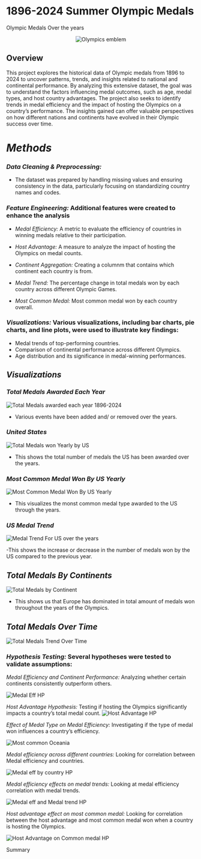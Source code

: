 # 1896-2024 Summer Olympic Medals
 Olympic  Medals Over the years

<p align="center">
  <img src="https://github.com/user-attachments/assets/1dde9650-6a81-4e4d-963d-c06876f8bb4c" alt="Olympics emblem">
</p>

## Overview

This project explores the historical data of Olympic medals from 1896 to 2024 to uncover patterns, trends, and insights related to national and continental performance. By analyzing this extensive dataset, the goal was to understand the factors influencing medal outcomes, such as age, medal types, and host country advantages. The project also seeks to identify trends in medal efficiency and the impact of hosting the Olympics on a country’s performance. The insights gained can offer valuable perspectives on how different nations and continents have evolved in their Olympic success over time.

# *Methods*

### *Data Cleaning & Preprocessing:*
- The dataset was prepared by handling missing values and ensuring consistency in the data, particularly focusing on standardizing country names and codes.

### *Feature Engineering:* Additional features were created to enhance the analysis

- *Medal Efficiency:* A metric to evaluate the efficiency of countries in winning medals relative to their participation.

- *Host Advantage:* A measure to analyze the impact of hosting the Olympics on medal counts.

- *Continent Aggregation:* Creating a columnm that contains which continent each country is from.

- *Medal Trend:* The percentage change in total medals won by each country across different Olympic Games.

- *Most Common Medal:* Most common medal won by each country overall.

### *Visualizations:* Various visualizations, including bar charts, pie charts, and line plots, were used to illustrate key findings:

- Medal trends of top-performing countries.
- Comparison of continental performance across different Olympics.
- Age distribution and its significance in medal-winning performances.


## *Visualizations*


### *Total Medals Awarded Each Year*

![Total Medals awarded each year 1896-2024](https://github.com/user-attachments/assets/a759f8d7-ab1e-4939-a2b9-f9bbc75c1157)


- Various events have been added and/ or removed over the years.


### *United States*

![Total Medals won Yearly by US](https://github.com/user-attachments/assets/80865257-8b0f-4bbc-8f3a-9750c5c678b6)

- This shows the total number of medals the US has been awarded over the years.


### *Most Common Medal Won By US Yearly*

![Most Common Medal Won By US Yearly](https://github.com/user-attachments/assets/0fca5b91-2be6-4e11-acf8-2c95052e78f4)

- This visualizes the monst common medal type awarded to the US through the years.

### *US Medal Trend*

![Medal Trend For US over the years](https://github.com/user-attachments/assets/f1392093-ea9c-4060-9bf4-175561f74985)

-This shows the increase or decrease in the number of medals won by the US compared to the previous year.

## *Total Medals By Continents*

![Total Medals by Continent](https://github.com/user-attachments/assets/17c1bf73-ebc4-4ab4-b8fb-5db856a0e705)

- This shows us that Europe has dominated in total amount of medals won throughout the years of the Olympics.

## *Total Medals Over Time*

![Total Medals Trend Over Time](https://github.com/user-attachments/assets/515726d5-3b97-4f7a-b243-40bf730c6c26)

### *Hypothesis Testing:* Several hypotheses were tested to validate assumptions:

*Medal Efficiency and Continent Performance:* Analyzing whether certain continents consistently outperform others.

![Medal Eff HP](https://github.com/user-attachments/assets/c826d929-ede0-4635-b897-dad9e94100ed)


*Host Advantage Hypothesis:* Testing if hosting the Olympics significantly impacts a country’s total medal count.
![Host Advantage HP](https://github.com/user-attachments/assets/a6429c6e-33a3-4147-b6ce-0b0725661bb3)



*Effect of Medal Type on Medal Efficiency:* Investigating if the type of medal won influences a country’s efficiency.

![Most common Oceania](https://github.com/user-attachments/assets/34d1846d-e3ae-4704-81a7-14c480237ec8)


*Medal efficiency across different countries:* Looking for correlation between Medal efficiency and countries.

![Medal eff by country HP](https://github.com/user-attachments/assets/137ac0e1-7448-4ead-b4dd-4a7973417e06)


*Medal efficiency effects on medal trends:* Looking at medal efficiency correlation with medal trends.


![Medal eff and Medal trend HP](https://github.com/user-attachments/assets/e9bcd13c-2827-4dea-8a2b-95905fe80999)

*Host advantage effect on most common medal:* Looking for correlation between the host advantage and most common medal won when a country is hosting the Olympics.


![Host Advantage on Common medal HP](https://github.com/user-attachments/assets/ec928518-bdc1-4771-bd2b-ddb8ede10895)

Summary






